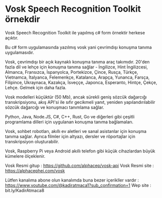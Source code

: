 # Vosk Speech Recognition Toolkit  örnekdir
Vosk Speech Recognition Toolkit ile yapılmış c# form örnektir herkese açıktır.


Bu c# form uygulamasında yazılmış vosk yani çevrimdışı konuşma tanıma uygulamasıdır.



Vosk, çevrimdışı bir açık kaynaklı konuşma tanıma araç takımıdır. 20'den fazla dil ve lehçe için konuşma tanıma sağlar - İngilizce, Hint İngilizcesi, Almanca, Fransızca, İspanyolca, Portekizce, Çince, Rusça, Türkçe, Vietnamca, İtalyanca, Felemenkçe, Katalanca, Arapça, Yunanca, Farsça, Filipince, Ukraynaca, Kazakça, İsveççe, Japonca, Esperanto, Hintçe, Çekçe, Lehçe. Gelmek için daha fazla.

Vosk modelleri küçüktür (50 Mb), ancak sürekli geniş sözcük dağarcığı transkripsiyonu, akış API'si ile sıfır gecikmeli yanıt, yeniden yapılandırılabilir sözcük dağarcığı ve konuşmacı tanımlama sağlar.

Python, Java, Node.JS, C#, C++, Rust, Go ve diğerleri gibi çeşitli programlama dilleri için uygulanan konuşma tanıma bağlamaları.

Vosk, sohbet robotları, akıllı ev aletleri ve sanal asistanlar için konuşma tanıma sağlar. Ayrıca filmler için altyazı, dersler ve röportajlar için transkripsiyon oluşturabilir.

Vosk, Raspberry Pi veya Android akıllı telefon gibi küçük cihazlardan büyük kümelere ölçeklenir.

Vosk Resmi gitup : https://github.com/alphacep/vosk-api
Vosk Resmi site  : https://alphacephei.com/vosk

Lütfen kanalıma abone olun kanalımda buna bezer içerikller vardır : https://www.youtube.com/@kadiratmaca1?sub_confirmation=1
Wep site : bit.ly/KadirAtmaca8

